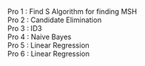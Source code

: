Pro 1 : Find S Algorithm for finding MSH <br>
Pro 2 : Candidate Elimination <br>
Pro 3 : ID3 <br>
Pro 4 : Naive Bayes <br>
Pro 5 : Linear Regression <br>
Pro 6 : Linear Regression <br>

